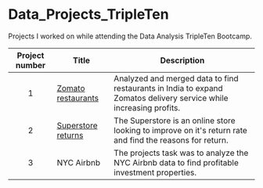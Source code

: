 # Data_Projects_TripleTen
Projects I worked on while attending the Data Analysis TripleTen Bootcamp.





| Project number | Title | Description |
| :-----------: | ----------- |----------- |
| 1 | [Zomato restaurants](https://github.com/Cooper-kitrel/Data_Projects_TripleTen/tree/main/Zomato%20restaurants/Final%20Project) | Analyzed and merged data to find restaurants in India to expand Zomatos delivery service while increasing profits.|
| 2 | [Superstore returns](https://github.com/Cooper-kitrel/Data_Projects_TripleTen/blob/main/Superstore%20returns/README!.txt) | The Superstore is an online store looking to improve on it's return rate and find the reasons for return. |
| 3 | NYC Airbnb | The projects task was to analyze the NYC Airbnb data to find profitable investment properties. |

